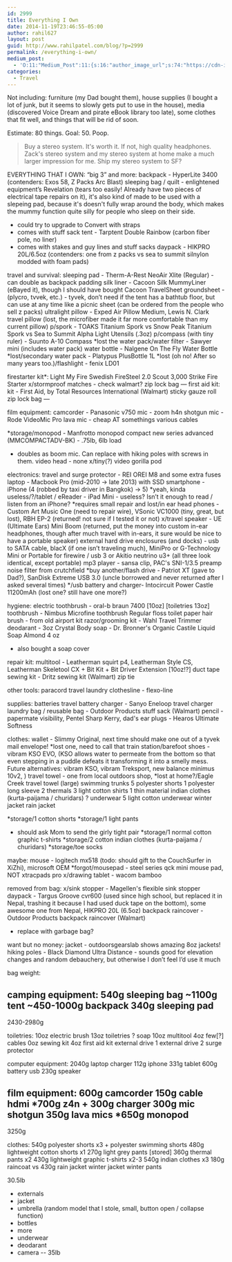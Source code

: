 ```yaml
---
id: 2999
title: Everything I Own
date: 2014-11-19T23:46:55-05:00
author: rahil627
layout: post
guid: http://www.rahilpatel.com/blog/?p=2999
permalink: /everything-i-own/
medium_post:
  - 'O:11:"Medium_Post":11:{s:16:"author_image_url";s:74:"https://cdn-images-1.medium.com/fit/c/200/200/1*dmbNkD5D-u45r44go_cf0g.png";s:10:"author_url";s:28:"https://medium.com/@rahil627";s:11:"byline_name";N;s:12:"byline_email";N;s:10:"cross_link";s:2:"no";s:2:"id";s:12:"74e8afc9789d";s:21:"follower_notification";s:3:"yes";s:7:"license";s:19:"all-rights-reserved";s:14:"publication_id";s:2:"-1";s:6:"status";s:6:"public";s:3:"url";s:58:"https://medium.com/@rahil627/everything-i-own-74e8afc9789d";}'
categories:
  - Travel
---
```

Not including: furniture (my Dad bought them), house supplies (I bought a lot of junk, but it seems to slowly gets put to use in the house), media (discovered Voice Dream and pirate eBook library too late), some clothes that fit well, and things that will be rid of soon.

Estimate: 80 things.
Goal: 50. Poop.

<blockquote>Buy a stereo system. It's worth it. If not, high quality headphones. Zack's stereo system and my stereo system at home make a much larger impression for me. Ship my stereo system to SF?</blockquote>

EVERYTHING THAT I OWN:
“big 3” and more:
backpack - HyperLite 3400 (contenders: Exos 58, Z Packs Arc Blast)
sleeping bag / quilt - enlightened equipment’s Revelation (tears too easily! Already have two pieces of electrical tape repairs on it), it's also kind of made to be used with a slepeing pad, because it's doesn't fully wrap around the body, which makes the mummy function quite silly for people who sleep on their side.
  - could try to upgrade to Convert with straps
  - comes with stuff sack
tent - Tarptent Double Rainbow (carbon fiber pole, no liner)
  - comes with stakes and guy lines and stuff sacks
daypack - HIKPRO 20L/6.5oz (contenders: one from z packs vs sea to summit silnylon modded with foam pads)

travel and survival:
sleeping pad - Therm-A-Rest NeoAir Xlite (Regular) - can double as backpack padding
silk liner - Cacoon Silk MummyLiner (eBayed it), though I should have bought Cacoon TravelSheet
groundsheet - (plycro, tvvek, etc.) - tyvek, don’t need if the tent has a bathtub floor, but can use at any time like a picnic sheet (can be ordered from the people who sell z packs)
ultralight pillow - Exped Air Pillow Medium, Lewis N. Clark travel pillow (lost, the microfiber made it far more comfortable than my current pillow)
p/spork - TOAKS Titanium Spork vs Snow Peak Titanium Spork vs Sea to Summit Alpha Light Utensils (.3oz)
p/compass (with tiny ruler) - Suunto A-10 Compass
*lost the water pack/water filter - Sawyer mini (includes water pack)
water bottle -  Nalgene On The Fly Water Bottle
*lost/secondary water pack - Platypus PlusBottle 1L
*lost (oh no! After so many years too.)/flashlight - fenix LD01

firestarter kit*:
Light My Fire Swedish FireSteel 2.0 Scout 3,000 Strike Fire Starter
x/stormproof matches - check walmart?
zip lock bag
—
first aid kit:
kit - First Aid, by Total Resources International (Walmart)
sticky gauze roll
zip lock bag
—

film equipment:
camcorder - Panasonic v750
mic - zoom h4n
shotgun mic -  Rode VideoMic Pro
lava mic - cheap AT somethings
various cables

*storage/monopod - Manfrotto monopod compact new series advanced (MMCOMPACTADV-BK) - .75lb, 6lb load
  - doubles as boom mic. Can replace with hiking poles with screws in them.
video head - none
x/tiny(?) video gorilla pod

electronics:
travel and surge protector -  REI OREI M8 and some extra fuses
laptop - Macbook Pro (mid-2010 -> late 2013) with SSD
smartphone - iPhone (4 (robbed by taxi driver in Bangkok) -> 5)
*yeah, kinda useless/?/tablet / eReader - iPad Mini - useless? Isn’t it enough to read / listen from an iPhone?
*requires small repair and lost/in ear head phones - Custom Art Music One (need to repair wire), VSonic VC1000 (tiny, great, but lost), RBH EP-2 (returned! not sure if I tested it or not)
x/travel speaker - UE (Ultimate Ears) Mini Boom (returned, put the money into custom in-ear headphones, though after much travel with in-ears, it sure would be nice to have a portable speaker)
external hard drive enclosures (and docks) - usb to SATA cable, blacX (if one isn’t traveling much), MiniPro or G-Technology Mini or Portable for firewire / usb 3 or Akitio neutrino u3+ (all three look identical, except portable)
mp3 player - sansa clip, PAC's SNI-1/3.5 preamp noise filter from crutchfield
*buy another/flash drive - Patriot XT (gave to Dad?), SanDisk Extreme USB 3.0 (uncle borrowed and never returned after I asked several times)
*/usb battery and charger- Intocircuit Power Castle 11200mAh (lost one? still have one more?)

hygiene:
electric toothbrush - oral-b braun 7400 [10oz]
[toiletries 13oz]
toothbrush - Nimbus Microfine toothbrush Regular
floss
toilet paper
hair brush - from old airport kit
razor/grooming kit - Wahl Travel Trimmer
deodarant - 3oz Crystal Body
soap - Dr. Bronner's Organic Castile Liquid Soap Almond 4 oz
  - also bought a soap cover

repair kit:
multitool - Leatherman squirt p4, Leatherman Style CS, Leatherman Skeletool CX + Bit Kit + Bit Driver Extension [10oz!?]
duct tape
sewing kit - Dritz sewing kit (Walmart)
zip tie

other tools:
paracord
travel laundry clothesline - flexo-line

supplies:
batteries
travel battery charger - Sanyo Eneloop travel charger
laundry bag / reusable bag - Outdoor Products stuff sack (Walmart)
pencil - papermate visibility, Pentel Sharp Kerry, dad's
ear plugs - Hearos Ultimate Softness

clothes:
wallet - Slimmy Original, next time should make one out of a tyvek mail envelope!
*lost one, need to call that train station/barefoot shoes - vibram KSO EVO, (KSO allows water to permeate from the bottom so that even stepping in a puddle defeats it transforming it into a smelly mess. Future alternatives: vibram KSO, vibram Treksport, new balance minimus 10v2, )
travel towel - one from local outdoors shop, *lost at home?/Eagle Creek travel towel (large)
swimming trunks
5 polyester shorts
1 polyester long sleeve
2 thermals
3 light cotton shirts
1 thin material indian clothes (kurta-paijama / churidars)
? underwear
5 light cotton underwear
winter jacket
rain jacket

*storage/1 cotton shorts
*storage/1 light pants
  - should ask Mom to send the girly tight pair
*storage/1 normal cotton graphic t-shirts
*storage/2 cotton indian clothes (kurta-paijama / churidars)
*storage/toe socks

maybe:
mouse - logitech mx518 (todo: should gift to the CouchSurfer in XiZhi), microsoft OEM
*forgot/mousepad - steel series qck mini mouse pad, NOT xtracpads pro
x/drawing tablet - wacom bamboo

removed from bag:
x/sink stopper - Magellen's flexible sink stopper
daypack - Targus Groove cvr600 (used since high school, but replaced it in Nepal, trashing it because I had used duck tape on the bottom), some awesome one from Nepal, HIKPRO 20L (6.5oz)
backpack raincover - Outdoor Products backpack raincover (Walmart)
  - replace with garbage bag?

want but no money:
jacket - outdoorsgearslab shows amazing 8oz jackets!
hiking poles - Black Diamond Ultra Distance - sounds good for elevation changes and random debauchery, but otherwise I don’t feel I’d use it much

bag weight:

camping equipment:
540g sleeping bag
~1100g tent
~450-1000g backpack
340g sleeping pad
--
2430-2980g

toiletries:
10oz electric brush
13oz toiletries
? soap
10oz multitool
4oz few[?] cables
0oz sewing kit
4oz first aid kit
external drive 1
external drive 2
surge protector

computer equipment:
2040g laptop charger
112g iphone
331g tablet
600g battery usb
230g speaker

film equipment:
600g camcorder
150g cable hdmi
*700g z4n + 300g charger
300g mic shotgun
350g lava mics
*650g monopod
--
3250g

clothes:
540g polyester shorts x3 + polyester swimming shorts
480g lightweight cotton shorts x1
270g light grey pants [stored]
360g thermal pants x2
430g lightweight graphic t-shirts x2-3
540g indian clothes x3
180g raincoat vs 430g rain jacket
winter jacket
winter pants

30.5lb
- externals
- jacket
- umbrella (random model that I stole, small, button open / collapse function)
- bottles
- more
- underwear
- deodarant
- camera
--
35lb